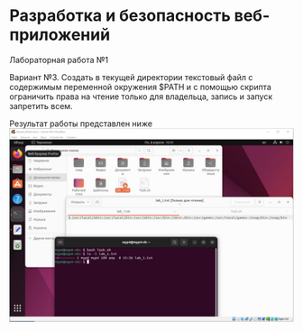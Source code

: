 # Разработка и безопасность веб-приложений
Лабораторная работа №1

Вариант №3. 
Создать в текущей директории текстовый файл с содержимым переменной окружения $PATH и с помощью скрипта ограничить права на чтение только для владельца, запись и запуск запретить всем.

Результат работы представлен ниже
![Image](https://github.com/MYP4/web-security-basics/blob/main/lab-1/work-result.jpg)
